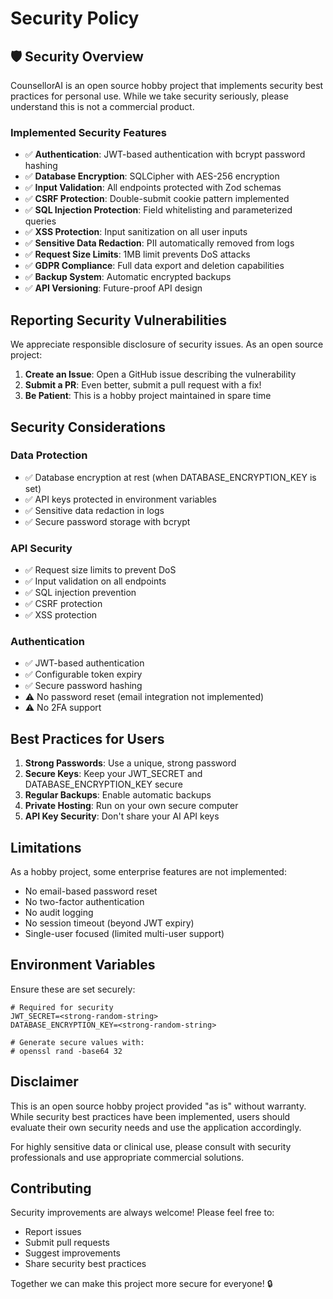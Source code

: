 # Security Policy

## 🛡️ Security Overview

CounsellorAI is an open source hobby project that implements security best practices for personal use. While we take security seriously, please understand this is not a commercial product.

### Implemented Security Features

- ✅ **Authentication**: JWT-based authentication with bcrypt password hashing
- ✅ **Database Encryption**: SQLCipher with AES-256 encryption
- ✅ **Input Validation**: All endpoints protected with Zod schemas
- ✅ **CSRF Protection**: Double-submit cookie pattern implemented
- ✅ **SQL Injection Protection**: Field whitelisting and parameterized queries
- ✅ **XSS Protection**: Input sanitization on all user inputs
- ✅ **Sensitive Data Redaction**: PII automatically removed from logs
- ✅ **Request Size Limits**: 1MB limit prevents DoS attacks
- ✅ **GDPR Compliance**: Full data export and deletion capabilities
- ✅ **Backup System**: Automatic encrypted backups
- ✅ **API Versioning**: Future-proof API design

## Reporting Security Vulnerabilities

We appreciate responsible disclosure of security issues. As an open source project:

1. **Create an Issue**: Open a GitHub issue describing the vulnerability
2. **Submit a PR**: Even better, submit a pull request with a fix!
3. **Be Patient**: This is a hobby project maintained in spare time

## Security Considerations

### Data Protection
- ✅ Database encryption at rest (when DATABASE_ENCRYPTION_KEY is set)
- ✅ API keys protected in environment variables
- ✅ Sensitive data redaction in logs
- ✅ Secure password storage with bcrypt

### API Security
- ✅ Request size limits to prevent DoS
- ✅ Input validation on all endpoints
- ✅ SQL injection prevention
- ✅ CSRF protection
- ✅ XSS protection

### Authentication
- ✅ JWT-based authentication
- ✅ Configurable token expiry
- ✅ Secure password hashing
- ⚠️ No password reset (email integration not implemented)
- ⚠️ No 2FA support

## Best Practices for Users

1. **Strong Passwords**: Use a unique, strong password
2. **Secure Keys**: Keep your JWT_SECRET and DATABASE_ENCRYPTION_KEY secure
3. **Regular Backups**: Enable automatic backups
4. **Private Hosting**: Run on your own secure computer
5. **API Key Security**: Don't share your AI API keys

## Limitations

As a hobby project, some enterprise features are not implemented:

- No email-based password reset
- No two-factor authentication
- No audit logging
- No session timeout (beyond JWT expiry)
- Single-user focused (limited multi-user support)

## Environment Variables

Ensure these are set securely:

```env
# Required for security
JWT_SECRET=<strong-random-string>
DATABASE_ENCRYPTION_KEY=<strong-random-string>

# Generate secure values with:
# openssl rand -base64 32
```

## Disclaimer

This is an open source hobby project provided "as is" without warranty. While security best practices have been implemented, users should evaluate their own security needs and use the application accordingly.

For highly sensitive data or clinical use, please consult with security professionals and use appropriate commercial solutions.

## Contributing

Security improvements are always welcome! Please feel free to:

- Report issues
- Submit pull requests
- Suggest improvements
- Share security best practices

Together we can make this project more secure for everyone! 🔒